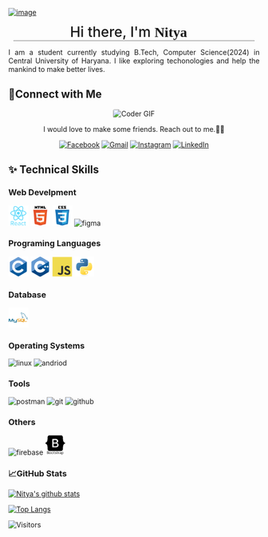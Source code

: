 [![image](https://www.linkpicture.com/q/Future-Tech-Youtube-Thumbnail.png)](https://www.linkpicture.com/view.php?img=LPic641447d381df02089541735)
<h2 align="center" style="font-weight:500;font-size:28px;margin:10px;border-bottom:1px solid gray;">
        Hi there, I'm <span style="font-family:cursive;font-weight:900;">Nitya👋</span>
</h2>

<p style="text-align:justify;">
I am a student currently studying B.Tech, Computer Science(2024) in Central University of Haryana. I like exploring techonologies and help the mankind to make better lives.
</p>

## 🤘**Connect with Me**

<p align="center">
 <img alt="Coder GIF" style="border-radius:3px;" height=250 width=350 src="https://mir-s3-cdn-cf.behance.net/project_modules/disp/601014116770475.6068beff4640a.gif" />
</p>
<div align="center">
I would love to make some friends. Reach out to me.🤜🤛
</div>
<div align="center">
        
[![Facebook](https://img.shields.io/badge/Facebook-%231877F2.svg?style=flat&logo=Facebook&logoColor=white)](https://www.facebook.com/profile.php?id=100080435350800)
[![Gmail](https://img.shields.io/badge/Gmail-D14836?style=flat&logo=gmail&logoColor=white)](https://mail.google.com/mail/u/0/?fs=1&tf=cm&source=mailto&to=nityabharti123@gmail.com)
[![Instagram](https://img.shields.io/badge/Instagram-%23E4405F.svg?style=flat&logo=Instagram&logoColor=white)](https://instagram.com/____nitya___?igshid=ZDdkNTZiNTM=)
[![LinkedIn](https://img.shields.io/badge/linkedin-%230077B5.svg?style=flat&logo=linkedin&logoColor=white)](https://linkedin.com/in/nitya-bharti-626804210)

</div>

  
## ✨ **Technical Skills**

### Web Develpment
<p align="left">
    <img  src="https://raw.githubusercontent.com/devicons/devicon/master/icons/react/react-original-wordmark.svg"  alt="react"  width="40"  height="40"/>
    <img src="https://raw.githubusercontent.com/devicons/devicon/master/icons/html5/html5-original-wordmark.svg" alt="html5" width="40" height="40"/>
    <img src="https://raw.githubusercontent.com/devicons/devicon/master/icons/css3/css3-original-wordmark.svg" alt="css3" width="40" height="40"/>
    <img src="https://www.vectorlogo.zone/logos/figma/figma-icon.svg" alt="figma" width="40" height="40"/>
<!-- <img src="https://raw.githubusercontent.com/devicons/devicon/master/icons/nodejs/nodejs-original-wordmark.svg" alt="nodejs" width="40" height="40"/> -->
</p>

### Programing Languages
<p align="left">
        <img src="https://raw.githubusercontent.com/devicons/devicon/master/icons/c/c-original.svg" alt="c" width="40" height="40"/>
        <img src="https://raw.githubusercontent.com/devicons/devicon/master/icons/cplusplus/cplusplus-original.svg" alt="cplusplus" width="40" height="40"/>
        <img src="https://raw.githubusercontent.com/devicons/devicon/master/icons/javascript/javascript-original.svg" alt="javascript" width="40" height="40"/>
        <img src="https://raw.githubusercontent.com/devicons/devicon/master/icons/python/python-original.svg" alt="python" width="40" height="40"/>
        <!--<img src="https://raw.githubusercontent.com/devicons/devicon/master/icons/java/java-original.svg" alt="java" width="40" height="40"/>  -->  
</p>


### Database
  
<p align="left">
        <img src="https://raw.githubusercontent.com/devicons/devicon/master/icons/mysql/mysql-original-wordmark.svg" alt="mysql" width="40" height="40"/>  
</p>

### Operating Systems
  
<p align="left">
        <img src="https://www.vectorlogo.zone/logos/linux/linux-icon.svg" alt="linux" width="40" height="40"/>
        <img src="https://www.vectorlogo.zone/logos/android/android-icon.svg" alt="andriod"width="40"height="40"/>
        
</p>

### Tools
  
<p align="left">
        <img src="https://www.vectorlogo.zone/logos/getpostman/getpostman-icon.svg" alt="postman" width="40" height="40"/>
        <img src="https://www.vectorlogo.zone/logos/git-scm/git-scm-icon.svg" alt="git" width="40" height="40"/>
        <img src="https://www.vectorlogo.zone/logos/github/github-icon.svg" alt="github" width="40" height="40"/>
        
</p>

### Others
<p align="left">
        <img src="https://www.vectorlogo.zone/logos/firebase/firebase-icon.svg" alt="firebase" width="40" height="40"/>
        <img src="https://raw.githubusercontent.com/devicons/devicon/master/icons/bootstrap/bootstrap-plain-wordmark.svg" alt="bootstrap" width="40" height="40"/>
        <!--<img src="https://www.vectorlogo.zone/logos/heroku/heroku-icon.svg" alt="heroku" width="40" height="40"/>-->
</p>

### **📈GitHub Stats**

[![Nitya's github stats](https://github-readme-stats.vercel.app/api?username=nityabharti&show_icons=true)](https://github.com/nityabharti)

[![Top Langs](https://github-readme-stats.vercel.app/api/top-langs/?username=nityabharti&layout=compact&langs_count=10&hide=jupyter%20notebook)](https://github.com/nityabharti)

![Visitors](https://visitor-badge.glitch.me/badge?page_id=nityabharti.visitor-badge)
